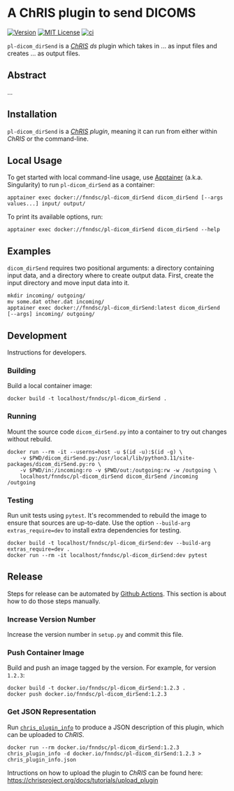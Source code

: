 # A ChRIS plugin to send DICOMS

[![Version](https://img.shields.io/docker/v/fnndsc/pl-dicom_dirsend?sort=semver)](https://hub.docker.com/r/fnndsc/pl-dicom_dirsend)
[![MIT License](https://img.shields.io/github/license/fnndsc/pl-dicom_dirSend)](https://github.com/FNNDSC/pl-dicom_dirSend/blob/main/LICENSE)
[![ci](https://github.com/FNNDSC/pl-dicom_dirSend/actions/workflows/ci.yml/badge.svg)](https://github.com/FNNDSC/pl-dicom_dirSend/actions/workflows/ci.yml)

`pl-dicom_dirSend` is a [_ChRIS_](https://chrisproject.org/)
_ds_ plugin which takes in ...  as input files and
creates ... as output files.

## Abstract

...

## Installation

`pl-dicom_dirSend` is a _[ChRIS](https://chrisproject.org/) plugin_, meaning it can
run from either within _ChRIS_ or the command-line.

## Local Usage

To get started with local command-line usage, use [Apptainer](https://apptainer.org/)
(a.k.a. Singularity) to run `pl-dicom_dirSend` as a container:

```shell
apptainer exec docker://fnndsc/pl-dicom_dirSend dicom_dirSend [--args values...] input/ output/
```

To print its available options, run:

```shell
apptainer exec docker://fnndsc/pl-dicom_dirSend dicom_dirSend --help
```

## Examples

`dicom_dirSend` requires two positional arguments: a directory containing
input data, and a directory where to create output data.
First, create the input directory and move input data into it.

```shell
mkdir incoming/ outgoing/
mv some.dat other.dat incoming/
apptainer exec docker://fnndsc/pl-dicom_dirSend:latest dicom_dirSend [--args] incoming/ outgoing/
```

## Development

Instructions for developers.

### Building

Build a local container image:

```shell
docker build -t localhost/fnndsc/pl-dicom_dirSend .
```

### Running

Mount the source code `dicom_dirSend.py` into a container to try out changes without rebuild.

```shell
docker run --rm -it --userns=host -u $(id -u):$(id -g) \
    -v $PWD/dicom_dirSend.py:/usr/local/lib/python3.11/site-packages/dicom_dirSend.py:ro \
    -v $PWD/in:/incoming:ro -v $PWD/out:/outgoing:rw -w /outgoing \
    localhost/fnndsc/pl-dicom_dirSend dicom_dirSend /incoming /outgoing
```

### Testing

Run unit tests using `pytest`.
It's recommended to rebuild the image to ensure that sources are up-to-date.
Use the option `--build-arg extras_require=dev` to install extra dependencies for testing.

```shell
docker build -t localhost/fnndsc/pl-dicom_dirSend:dev --build-arg extras_require=dev .
docker run --rm -it localhost/fnndsc/pl-dicom_dirSend:dev pytest
```

## Release

Steps for release can be automated by [Github Actions](.github/workflows/ci.yml).
This section is about how to do those steps manually.

### Increase Version Number

Increase the version number in `setup.py` and commit this file.

### Push Container Image

Build and push an image tagged by the version. For example, for version `1.2.3`:

```
docker build -t docker.io/fnndsc/pl-dicom_dirSend:1.2.3 .
docker push docker.io/fnndsc/pl-dicom_dirSend:1.2.3
```

### Get JSON Representation

Run [`chris_plugin_info`](https://github.com/FNNDSC/chris_plugin#usage)
to produce a JSON description of this plugin, which can be uploaded to _ChRIS_.

```shell
docker run --rm docker.io/fnndsc/pl-dicom_dirSend:1.2.3 chris_plugin_info -d docker.io/fnndsc/pl-dicom_dirSend:1.2.3 > chris_plugin_info.json
```

Intructions on how to upload the plugin to _ChRIS_ can be found here:
https://chrisproject.org/docs/tutorials/upload_plugin

